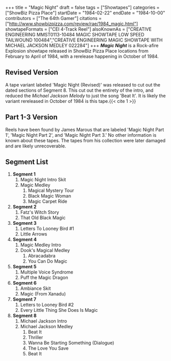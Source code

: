 +++
title = "Magic Night"
draft = false
tags = ["Showtapes"]
categories = ["ShowBiz Pizza Place"]
startDate = "1984-02-22"
endDate = "1984-10-00"
contributors = ["The 64th Gamer"]
citations = ["http://www.showbizpizza.com/review/rae/1984_magic.html"]
showtapeFormats = ["CEI 4-Track Reel"]
alsoKnownAs = ["CREATIVE ENGINEERING MMST0113-10484 MAGIC SHOWTAPE LOW SPEED TAILWOUND 100484","CREATIVE ENGINEERING MAGIC SHOWTAPE WITH MICHAEL JACKSON MEDLEY 022284"]
+++
***Magic Night*** is a Rock-afire Explosion showtape released in ShowBiz Pizza Place locations from February to April of 1984, with a rerelease happening in October of 1984.

## Revised Version

A tape variant labeled 'Magic Night (Revised)' was released to cut out the dated sections of Segment 8. This
cut out the entirety of the intro, and reduced the *Michael Jackson Melody* to just the song 'Beat
It'. It is likely the variant rereleased in October of 1984 is this tape.{{< cite 1 >}}

## Part 1-3 Version

Reels have been found by James Marous that are labeled 'Magic Night Part 1', 'Magic Night Part 2', and
'Magic Night Part 3.' No other information is known about these tapes. The tapes from his collection were
later damaged and are likely unrecoverable.

## Segment List

1.  **Segment 1**
    1.  Magic Night Intro Skit
    2.  Magic Medley
        1.  Magical Mystery Tour
        2.  Black Magic Woman
        3.  Magic Carpet Ride
2.  **Segment 2**
    1.  Fatz's Witch Story
    2.  That Old Black Magic
3.  **Segment 3**
    1.  Letters To Looney Bird #1
    2.  Little Arrows
4.  **Segment 4**
    1.  Magic Medley Intro
    2.  Dook's Magical Medley
        1.  Abracadabra
        2.  You Can Do Magic
5.  **Segment 5**
    1.  Multiple Voice Syndrome
    2.  Puff the Magic Dragon
6.  **Segment 6**
    1.  Ambiance Skit
    2.  Magic (From Xanadu)
7.  **Segment 7**
    1.  Letters to Looney Bird #2
    2.  Every Little Thing She Does Is Magic
8.  **Segment 8**
    1.  Michael Jackson Intro
    2.  Michael Jackson Medley
        1.  Beat It
        2.  Thriller
        3.  Wanna Be Starting Something (Dialogue)
        4.  The Love You Save
        5.  Beat It
